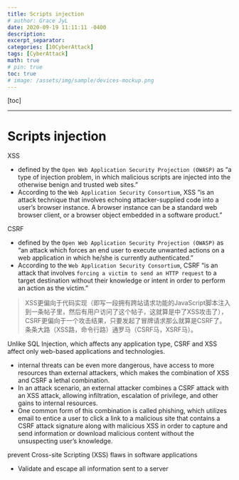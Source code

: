 ```yaml
---
title: Scripts injection
# author: Grace JyL
date: 2020-09-19 11:11:11 -0400
description:
excerpt_separator:
categories: [10CyberAttack]
tags: [CyberAttack]
math: true
# pin: true
toc: true
# image: /assets/img/sample/devices-mockup.png
---
```


[toc]

---

# Scripts injection


XSS
- defined by the `Open Web Application Security Projection (OWASP)` as “a type of injection problem, in which malicious scripts are injected into the otherwise benign and trusted web sites.”
- According to the `Web Application Security Consortium`, XSS “is an attack technique that involves echoing attacker-supplied code into a user’s browser instance. A browser instance can be a standard web browser client, or a browser object embedded in a software product.”


CSRF
- defined by the `Open Web Application Security Projection (OWASP)` as “an attack which forces an end user to execute unwanted actions on a web application in which he/she is currently authenticated.”
- According to the `Web Application Security Consortium`, CSRF “is an attack that involves `forcing a victim to send an HTTP request` to a target destination without their knowledge or intent in order to perform an action as the victim.”



> XSS更偏向于代码实现（即写一段拥有跨站请求功能的JavaScript脚本注入到一条帖子里，然后有用户访问了这个帖子，这就算是中了XSS攻击了），
> CSRF更偏向于一个攻击结果，只要发起了冒牌请求那么就算是CSRF了。
> 条条大路（XSS路，命令行路）通罗马（CSRF马，XSRF马）。

Unlike SQL Injection, which affects any application type, CSRF and XSS affect only web-based applications and technologies.
- internal threats can be even more dangerous, have access to more resources than external attackers, which makes the combination of XSS and CSRF a lethal combination.
- In an attack scenario, an external attacker combines a CSRF attack with an XSS attack, allowing infiltration, escalation of privilege, and other gains to internal resources.
- One common form of this combination is called phishing, which utilizes email to entice a user to click a link to a malicious site that contains a CSRF attack signature along with malicious XSS in order to capture and send information or download malicious content without the unsuspecting user’s knowledge.

prevent Cross-site Scripting (XSS) flaws in software applications
- Validate and escape all information sent to a server
